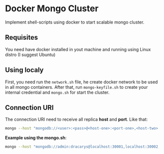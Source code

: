 # Docker Mongo Cluster
Implement shell-scripts using docker to start scalable mongo cluster.

## Requisites
You need have docker installed in yout machine and running using Linux distro (I suggest Ubuntu)

## Using localy
First, you need run the `network.sh` file, he create docker network to be used in all mongo containers. After that, run `mongo-keyfile.sh` to create your internal credential and `mongo.sh` for start the cluster.

## Connection URI
The connection URI need to receive all replica **host** and **port**. Like that:

```sh
mongo --host "mongodb://<user>:<pass>@<host-one>:<port-one>,<host-two>:<port-two>/<database>"
```

**Example using the mongo.sh**:
```sh
mongo --host "mongodb://admin:dracarys@localhost:30001,localhost:30002,localhost:30003,localhost:30004"
```
